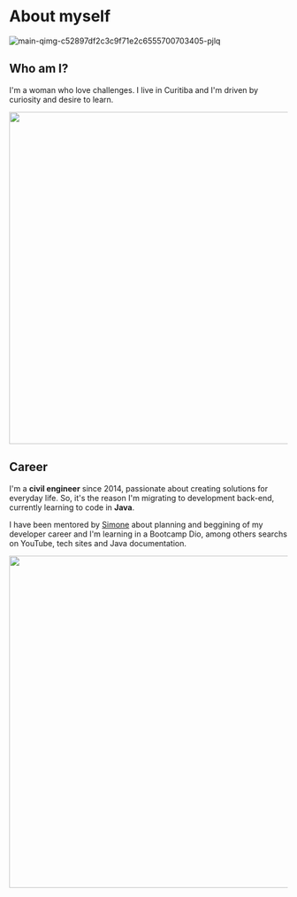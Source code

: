 # About myself 

![main-qimg-c52897df2c3c9f71e2c6555700703405-pjlq](https://github.com/GeciaraBoava/GeciaraBoava/assets/169086081/2afdd0d5-7732-4e93-9375-ca5a73710524)


## Who am I?
I'm a woman who love challenges. I live in Curitiba and I'm driven by curiosity and desire to learn. 

<img src="https://github.com/GeciaraBoava/GeciaraBoava/assets/169086081/91647ca7-a5f3-4c0b-a3f0-b670aade2cf1" width="600px"/>

## Career
I'm a **civil engineer** since 2014, passionate about creating solutions for everyday life. So, it's the reason I'm migrating to development back-end, currently learning to code in **Java**. 

I have been mentored by [Simone](https://github.com/a-pinheira) about planning and beggining of my developer career and I'm learning in a Bootcamp Dio, among others searchs on YouTube, tech sites and Java documentation.

<img src="https://github.com/GeciaraBoava/GeciaraBoava/assets/169086081/66f4db9f-4bdc-4851-bf21-9fd46dfc7b51" width="600px"/>
